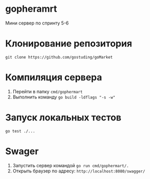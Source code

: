 # gopheramrt

Мини сервер по спринту 5-6

# Клонирование репозитория
```
git clone https://github.com/gostuding/goMarket
```
# Компиляция сервера

1. Перейти в папку `cmd/gophermart`
2. Выполнить команду `go build -ldflags "-s -w"`

# Запуск локальных тестов

`go test ./...`

# Swager

1. Запустить сервер командой `go run cmd/gophermart/.`
2. Открыть браузер по адресу: `http://localhost:8080/swagger/`